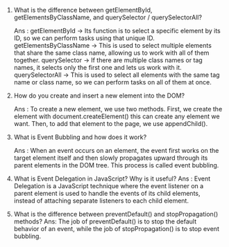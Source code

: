 1. What is the difference between getElementById, getElementsByClassName, and querySelector / querySelectorAll?

   Ans : getElementById → Its function is to select a specific element by its ID, so we can perform tasks using that unique ID.
   getElementsByClassName → This is used to select multiple elements that share the same class name, allowing us to work with all of them together.
   querySelector → If there are multiple class names or tag names, it selects only the first one and lets us work with it.
   querySelectorAll → This is used to select all elements with the same tag name or class name, so we can perform tasks on all of them at once.

2. How do you create and insert a new element into the DOM?

     Ans : To create a new element, we use two methods.
     First, we create the element with document.createElement() this can create any element we want.
     Then, to add that element to the page, we use appendChild().

3. What is Event Bubbling and how does it work?

     Ans : When an event occurs on an element, the event first works on the target element itself and then slowly propagates upward through      its parent elements in the DOM tree. This process is called event bubbling.

4. What is Event Delegation in JavaScript? Why is it useful?
    Ans :  Event Delegation is a JavaScript technique where the event listener on a parent element is used to handle the events of its child      elements, instead of attaching separate listeners to each child element.

5. What is the difference between preventDefault() and stopPropagation() methods?
    Ans:  The job of preventDefault() is to stop the default behavior of an event, while the job of stopPropagation() is to stop event bubbling.